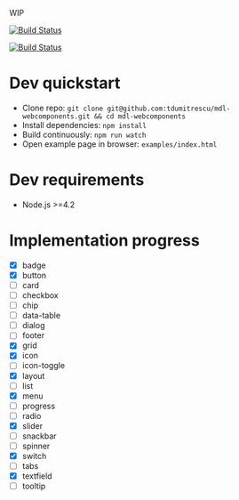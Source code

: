 WIP

[![Build Status](https://travis-ci.org/tdumitrescu/mdl-webcomponents.svg?branch=master)](https://travis-ci.org/tdumitrescu/mdl-webcomponents)

[![Build Status](https://saucelabs.com/browser-matrix/mdl-webcomponents.svg)](https://saucelabs.com/open_sauce/user/mdl-webcomponents)

# Dev quickstart

- Clone repo: `git clone git@github.com:tdumitrescu/mdl-webcomponents.git && cd mdl-webcomponents`
- Install dependencies: `npm install`
- Build continuously: `npm run watch`
- Open example page in browser: `examples/index.html`

# Dev requirements

- Node.js >=4.2

# Implementation progress

- [x] badge
- [x] button
- [ ] card
- [ ] checkbox
- [ ] chip
- [ ] data-table
- [ ] dialog
- [ ] footer
- [x] grid
- [x] icon
- [ ] icon-toggle
- [x] layout
- [ ] list
- [x] menu
- [ ] progress
- [ ] radio
- [x] slider
- [ ] snackbar
- [ ] spinner
- [x] switch
- [ ] tabs
- [x] textfield
- [ ] tooltip
